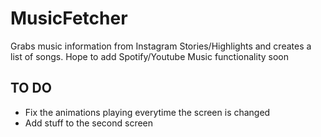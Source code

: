 # MusicFetcher

Grabs music information from Instagram Stories/Highlights and creates a list of songs. Hope to add Spotify/Youtube Music functionality soon

## TO DO
- Fix the animations playing everytime the screen is changed
- Add stuff to the second screen
